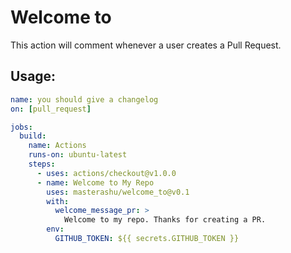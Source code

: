 # Welcome to

This action will comment whenever a user creates a Pull Request.  

## Usage:

```yaml
name: you should give a changelog
on: [pull_request]

jobs:
  build:
    name: Actions
    runs-on: ubuntu-latest
    steps:
      - uses: actions/checkout@v1.0.0
      - name: Welcome to My Repo
        uses: masterashu/welcome_to@v0.1
        with: 
          welcome_message_pr: > 
            Welcome to my repo. Thanks for creating a PR.
        env:
          GITHUB_TOKEN: ${{ secrets.GITHUB_TOKEN }}
```